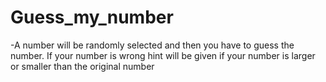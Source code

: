 # Guess_my_number
-A number will be randomly selected and then you have to guess the number.
If your number is wrong hint will be given if your number is larger or smaller
than the original number
